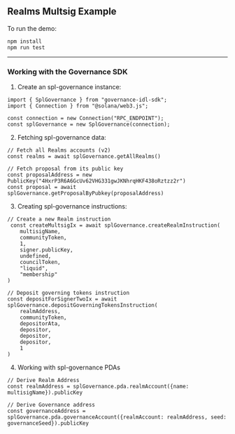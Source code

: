 ## Realms Multsig Example

To run the demo:
```
npm install
npm run test
```
---

### Working with the Governance SDK

1. Create an spl-governance instance:
```
import { SplGovernance } from "governance-idl-sdk";
import { Connection } from "@solana/web3.js";

const connection = new Connection("RPC_ENDPOINT");
const splGovernance = new SplGovernance(connection);
```

2. Fetching spl-governance data:
```
// Fetch all Realms accounts (v2)
const realms = await splGovernance.getAllRealms()

// Fetch proposal from its public key
const proposalAddress = new PublicKey("4HxrP3R6A6GcUv62VHG331gwJKNhrqHKF438oRztzz2r")
const proposal = await splGovernance.getProposalByPubkey(proposalAddress)
```

3. Creating spl-governance instructions:
```
// Create a new Realm instruction
 const createMultsigIx = await splGovernance.createRealmInstruction(
    multisigName,
    communityToken,
    1,
    signer.publicKey,
    undefined,
    councilToken,
    "liquid",
    "membership"
)

// Deposit governing tokens instruction
const depositForSignerTwoIx = await splGovernance.depositGoverningTokensInstruction(
    realmAddress,
    communityToken,
    depositorAta,
    depositor,
    depositor,
    depositor,
    1
)
```
4. Working with spl-governance PDAs
```
// Derive Realm Address
const realmAddress = splGovernance.pda.realmAccount({name: multisigName}).publicKey

// Derive Governance address
const governanceAddress = splGovernance.pda.governanceAccount({realmAccount: realmAddress, seed: governanceSeed}).publicKey
```
